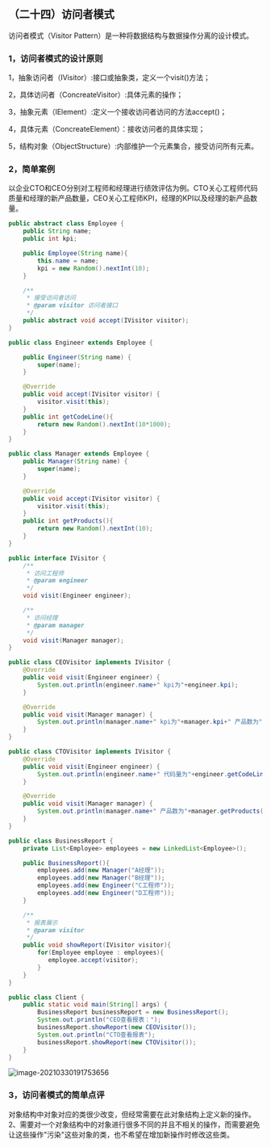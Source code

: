 ## （二十四）访问者模式

访问者模式（Visitor Pattern）是一种将数据结构与数据操作分离的设计模式。

### 1，访问者模式的设计原则

1，抽象访问者（IVisitor）:接口或抽象类，定义一个visit()方法；

2，具体访问者（ConcreateVisitor）:具体元素的操作；

3，抽象元素（IElement）:定义一个接收访问者访问的方法accept()；

4，具体元素（ConcreateElement）：接收访问者的具体实现；

5，结构对象（ObjectStructure）:内部维护一个元素集合，接受访问所有元素。

### 2，简单案例

以企业CTO和CEO分别对工程师和经理进行绩效评估为例。CTO关心工程师代码质量和经理的新产品数量，CEO关心工程师KPI，经理的KPI以及经理的新产品数量。

```java
public abstract class Employee {
    public String name;
    public int kpi;

    public Employee(String name){
        this.name = name;
        kpi = new Random().nextInt(10);
    }

    /**
     * 接受访问者访问
     * @param visitor 访问者接口
     */
    public abstract void accept(IVisitor visitor);
}
```

```java
public class Engineer extends Employee {

    public Engineer(String name) {
        super(name);
    }

    @Override
    public void accept(IVisitor visitor) {
        visitor.visit(this);
    }
    public int getCodeLine(){
        return new Random().nextInt(10*1000);
    }
}
```

```java
public class Manager extends Employee {
    public Manager(String name) {
        super(name);
    }

    @Override
    public void accept(IVisitor visitor) {
        visitor.visit(this);
    }
    public int getProducts(){
        return new Random().nextInt(10);
    }
}
```

```java
public interface IVisitor {
    /**
     * 访问工程师
     * @param engineer
     */
    void visit(Engineer engineer);

    /**
     * 访问经理
     * @param manager
     */
    void visit(Manager manager);
}
```

```java
public class CEOVisitor implements IVisitor {
    @Override
    public void visit(Engineer engineer) {
        System.out.println(engineer.name+" kpi为"+engineer.kpi);
    }

    @Override
    public void visit(Manager manager) {
        System.out.println(manager.name+" kpi为"+manager.kpi+" 产品数为"+manager.getProducts());
    }
}
```

```java
public class CTOVisitor implements IVisitor {
    @Override
    public void visit(Engineer engineer) {
        System.out.println(engineer.name+" 代码量为"+engineer.getCodeLine());
    }

    @Override
    public void visit(Manager manager) {
        System.out.println(manager.name+" 产品数为"+manager.getProducts());
    }
}
```

```java
public class BusinessReport {
    private List<Employee> employees = new LinkedList<Employee>();

    public BusinessReport(){
        employees.add(new Manager("A经理"));
        employees.add(new Manager("B经理"));
        employees.add(new Engineer("C工程师"));
        employees.add(new Engineer("D工程师"));
    }

    /**
     * 报表展示
     * @param visitor
     */
    public void showReport(IVisitor visitor){
        for(Employee employee : employees){
           employee.accept(visitor);
        }
    }
}
```

```java
public class Client {
    public static void main(String[] args) {
        BusinessReport businessReport = new BusinessReport();
        System.out.println("CEO查看报表：");
        businessReport.showReport(new CEOVisitor());
        System.out.println("CTO查看报表");
        businessReport.showReport(new CTOVisitor());
    }
}
```

![image-20210330191753656](https://cdn.jsdelivr.net/gh/hellolsk/imageSource//imageblog/20210330191756.png)

### 3，访问者模式的简单点评

对象结构中对象对应的类很少改变，但经常需要在此对象结构上定义新的操作。 2、需要对一个对象结构中的对象进行很多不同的并且不相关的操作，而需要避免让这些操作"污染"这些对象的类，也不希望在增加新操作时修改这些类。